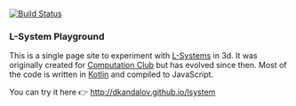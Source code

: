 [![Build Status](https://travis-ci.org/dkandalov/lsystem-js.svg?branch=master)](https://travis-ci.org/dkandalov/lsystem-js)

### L-System Playground

This is a single page site to experiment with [L-Systems](https://en.wikipedia.org/wiki/L-system) in 3d.
It was originally created for [Computation Club](http://london.computation.club/) but has evolved since then.
Most of the code is written in [Kotlin](http://kotlinlang.org/) and compiled to JavaScript.

You can try it here 👉 http://dkandalov.github.io/lsystem